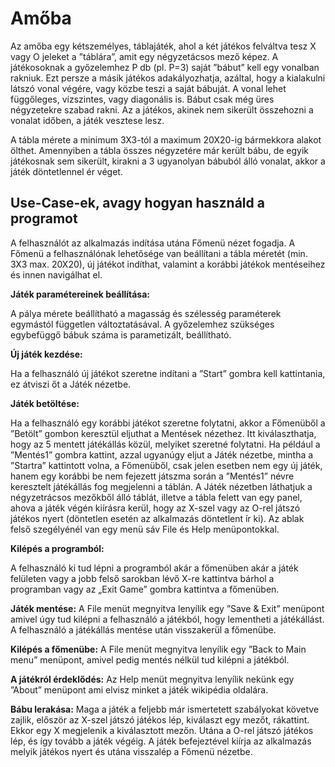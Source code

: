 # Amőba

Az amőba egy kétszemélyes, táblajáték, ahol a két játékos felváltva tesz X vagy O jeleket a ”táblára”,
amit egy négyzetácsos mező képez. A játékosoknak a győzelemhez P db (pl. P=3) saját ”bábut” kell
egy vonalban rakniuk. Ezt persze a másik játékos adakályozhatja, azáltal, hogy a kialakulni látszó
vonal végére, vagy közbe teszi a saját bábuját. A vonal lehet függőleges, vízszintes, vagy diagonális is.
Bábut csak még üres négyzetekre szabad rakni. Az a játékos, akinek nem sikerült összehozni a vonalat
időben, a játék vesztese lesz.

A tábla mérete a minimum 3X3-tól a maximum 20X20-ig bármekkora alakot ölthet. Amennyiben a
tábla összes négyzetére már került bábu, de egyik játékosnak sem sikerült, kirakni a 3 ugyanolyan
bábuból álló vonalat, akkor a játék döntetlennel ér véget.

## Use-Case-ek, avagy hogyan használd a programot

A felhasználót az alkalmazás indítása utána Főmenü nézet fogadja. A Főmenü a felhasználónak
lehetősége van beállítani a tábla méretét (min. 3X3 max. 20X20), új játékot indíthat, valamint a
korábbi játékok mentéseihez és innen navigálhat el.

**Játék paramétereinek beállítása:**

 A pálya mérete beállítható a magasság és szélesség paraméterek egymástól független
változtatásával. A győzelemhez szükséges egybefüggő bábuk száma is parametizált, beállítható.

**Új játék kezdése:**

Ha a felhasználó új játékot szeretne indítani a ”Start” gombra kell kattintania, ez átviszi őt a Játék
nézetbe.

**Játék betöltése:**

Ha a felhasználó egy korábbi játékot szeretne folytatni, akkor a Főmenüből a ”Betölt” gombon
keresztül eljuthat a Mentések nézethez.
Itt kiválaszthatja, hogy az 5 mentett játékállás közül, melyiket szeretné folytatni. Ha például a
”Mentés1” gombra kattint, azzal ugyanúgy eljut a Játék nézetbe, mintha a ”Startra” kattintott volna,
a Főmenüből, csak jelen esetben nem egy új játék, hanem egy korábbi be nem fejezett játszma során
a ”Mentés1” névre keresztelt játékállás fog megjelenni a táblán.
A Játék nézetben láthatjuk a négyzetrácsos mezőkből álló táblát, illetve a tábla felett van egy panel,
ahova a játék végén kiírásra kerül, hogy az X-szel vagy az O-rel játszó játékos nyert (döntetlen esetén
az alkalmazás döntetlent ír ki). Az ablak felső szegélyénél van egy menü sáv File és Help
menüpontokkal.

**Kilépés a programból:**

A felhasználó ki tud lépni a programból akár a főmenüben akár a játék felületen vagy a jobb felső
sarokban lévő X-re kattintva bárhol a programban vagy az „Exit Game” gombra kattintva a
főmenüben.

**Játék mentése:**
A File menüt megnyitva lenyílik egy ”Save & Exit” menüpont amivel úgy tud kilépni a felhasználó a
játékból, hogy lementheti a játékállást. A felhasználó a játékállás mentése után visszakerül a
főmenübe.

**Kilépés a főmenübe:**
A File menüt megnyitva lenyílik egy ”Back to Main menu” menüpont, amivel pedig mentés nélkül tud
kilépni a játékból.

**A játékról érdeklődés:**
Az Help menüt megnyitva lenyílik nekünk egy ”About” menüpont ami elvisz minket a játék wikipédia
oldalára.

**Bábu lerakása:**
Maga a játék a feljebb már ismertetett szabályokat követve zajlik, először az X-szel játszó játékos lép,
kiválaszt egy mezőt, rákattint. Ekkor egy X megjelenik a kiválasztott mezőn. Utána a O-rel játszó
játékos lép, és így tovább a játék végéig. A játék befejeztével kiírja az alkalmazás melyik játékos nyert
és utána visszalép a Főmenü nézetbe.
